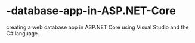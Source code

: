 # -database-app-in-ASP.NET-Core
 creating a web database app in ASP.NET Core using Visual Studio and the C# language.
